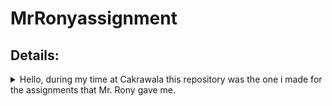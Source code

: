 # MrRonyassignment

## Details:

<details><summary>Hello, during my time at Cakrawala this repository was the one i made for the assignments that Mr. Rony gave me.</summary><p>

## Details on the first Assignment: (Due: 08 March, 2025)

### All is to write 5 distinc codes, seen in this section: (Javascript)
##### Write a code to find the area of a rectangle:
- input: Length = 5 , Width = 3
- output: Area = 15
##### Find the Diameter, Circumfrence, and Area of a circle:
- input: Radius = 5
- output: Diameter = 10 , Circumfrence = 31.4159 , Area = 78.539
##### Find the angles of a triangle if two were given:
- input: a = 80 , b = 65
- output: 35
##### Get the difference in time between two interval of dates in the form of days: (DD/MM/YYYY)
- input: date1 = 01-01-2025 , date2 = 03-01-2025
- output: 2
##### Only recognizes the initials within a string:
- input: John Doe
- output: JD
